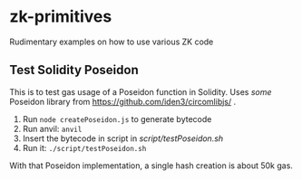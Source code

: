 # zk-primitives

Rudimentary examples on how to use various ZK code

## Test Solidity Poseidon

This is to test gas usage of a Poseidon function in Solidity. Uses _some_ Poseidon library from https://github.com/iden3/circomlibjs/ .

1. Run `node createPoseidon.js` to generate bytecode
1. Run anvil: `anvil`
1. Insert the bytecode in script in _script/testPoseidon.sh_
1. Run it: `./script/testPoseidon.sh`

With that Poseidon implementation, a single hash creation is about 50k gas.
